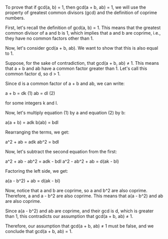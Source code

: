  To prove that if gcd(a, b) = 1, then gcd(a + b, ab) = 1, we will use the property of greatest common divisors (gcd) and the definition of coprime numbers.

First, let's recall the definition of gcd(a, b) = 1. This means that the greatest common divisor of a and b is 1, which implies that a and b are coprime, i.e., they have no common factors other than 1.

Now, let's consider gcd(a + b, ab). We want to show that this is also equal to 1.

Suppose, for the sake of contradiction, that gcd(a + b, ab) ≠ 1. This means that a + b and ab have a common factor greater than 1. Let's call this common factor d, so d > 1.

Since d is a common factor of a + b and ab, we can write:

a + b = dk (1)
ab = dl (2)

for some integers k and l.

Now, let's multiply equation (1) by a and equation (2) by b:

a(a + b) = adk
b(ab) = bdl

Rearranging the terms, we get:

a^2 + ab = adk
ab^2 = bdl

Now, let's subtract the second equation from the first:

a^2 + ab - ab^2 = adk - bdl
a^2 - ab^2 + ab = d(ak - bl)

Factoring the left side, we get:

a(a - b^2) + ab = d(ak - bl)

Now, notice that a and b are coprime, so a and b^2 are also coprime. Therefore, a and a - b^2 are also coprime. This means that a(a - b^2) and ab are also coprime.

Since a(a - b^2) and ab are coprime, and their gcd is d, which is greater than 1, this contradicts our assumption that gcd(a + b, ab) ≠ 1.

Therefore, our assumption that gcd(a + b, ab) ≠ 1 must be false, and we conclude that gcd(a + b, ab) = 1.